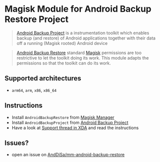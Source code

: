 # Magisk Module for Android Backup Restore Project

> [Android Backup Project](https://github.com/AndDiSa/android_backup_project) is a instrumentation toolkit which enables backup (and restore) of Android applications together with their data off a running (Magisk rooted) Android device

> [Android Backup Restore](README.md) standard [Magisk](https://github.com/topjohnwu/Magisk) permissions are too restrictive to let the toolkit doing its work. This module adapts the permissions so that the toolkit can do its work.

## Supported architectures
- `arm64`, `arm`, `x86`, `x86_64`

## Instructions
- Install `AndroidBackupRestore` from [Magisk Manager](https://github.com/topjohnwu/Magisk)
- Install `AndroidBackupProject` from [Android Backup Project](https://github.com/AndDiSa/android_backup_project)
- Have a look at [Support thread in XDA](https://forum.xda-developers.com/android/software-hacking/tools-anddisa-backup-restore-tools-t4016617) and read the instructions

## Issues?
- open an issue on [AndDiSa/mm-android-backup-restore](https://github.com/AndDiSa/mm-android-backup-restore)
